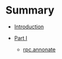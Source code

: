 # Summary

* [Introduction](README.md)

* [Part Ⅰ](design)

    * [rpc.annonate](design/rpc.md)

        

    

 